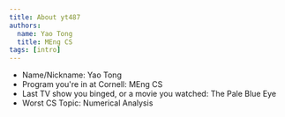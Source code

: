 ```yaml
---
title: About yt487
authors:
  name: Yao Tong
  title: MEng CS
tags: [intro]
---
```


- Name/Nickname: Yao Tong
- Program you're in at Cornell: MEng CS
- Last TV show you binged, or a movie you watched: The Pale Blue Eye
- Worst CS Topic: Numerical Analysis

